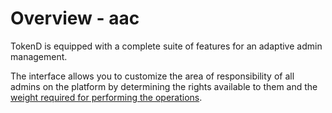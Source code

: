 # Overview - aac

TokenD is equipped with a complete suite of features for an adaptive admin management.

The interface allows you to customize the area of responsibility of all admins on the platform by determining the rights available to them and the [weight required for performing the operations](threshold-levels.md).

